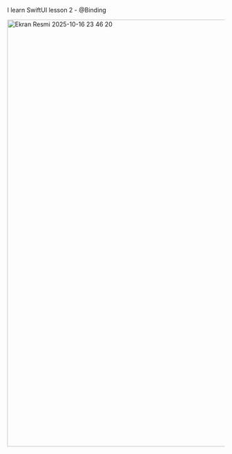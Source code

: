 I learn SwiftUI lesson 2 - @Binding

<img width="1512" height="987" alt="Ekran Resmi 2025-10-16 23 46 20" src="https://github.com/user-attachments/assets/de65b38d-4ce0-4613-9bb9-e012195607df" />
